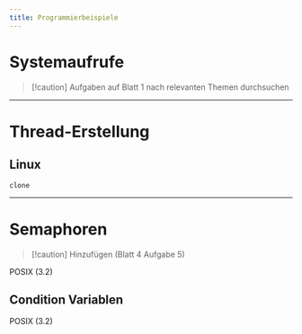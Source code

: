 ```yaml
---
title: Programmierbeispiele
---
```

# Systemaufrufe

> [!caution] Aufgaben auf Blatt 1 nach relevanten Themen durchsuchen

---
# Thread-Erstellung
## Linux
`clone`

---
# Semaphoren
> [!caution] Hinzufügen (Blatt 4 Aufgabe 5)

POSIX (3.2)

## Condition Variablen

POSIX (3.2)